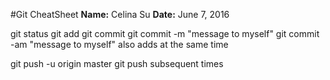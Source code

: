 #Git CheatSheet
**Name:** Celina Su
**Date:** June 7, 2016

git status
git add
git commit
git commit -m "message to myself"
git commit -am "message to myself"   		also adds at the same time


git push -u origin master
git push									subsequent times